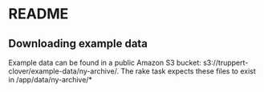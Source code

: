 # README

## Downloading example data
Example data can be found in a public Amazon S3 bucket: s3://truppert-clover/example-data/ny-archive/.  The rake task expects these files to exist in /app/data/ny-archive/*